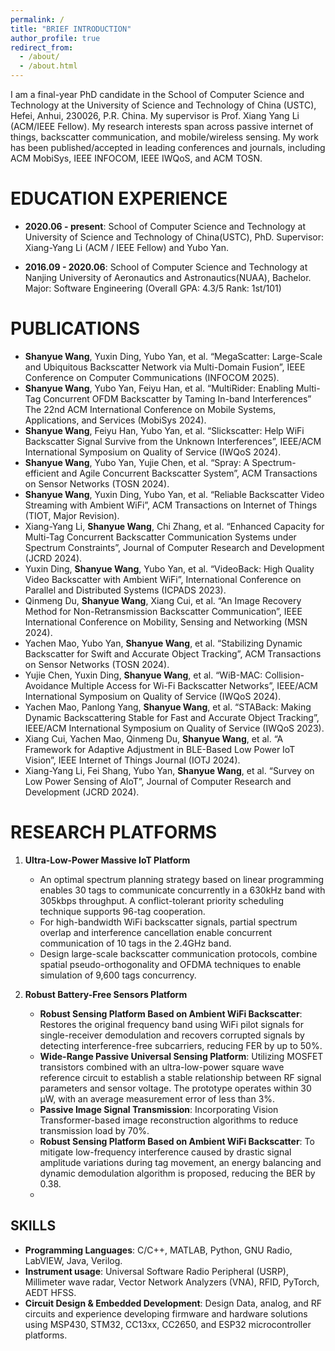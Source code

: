 ```yaml
---
permalink: /
title: "BRIEF INTRODUCTION"
author_profile: true
redirect_from: 
  - /about/
  - /about.html
---
```


I am a final-year PhD candidate in the School of Computer Science and Technology at the University of Science and Technology of China (USTC), Hefei, Anhui, 230026, P.R. China. My supervisor is Prof. Xiang Yang Li (ACM/IEEE Fellow). My research interests span across passive internet of things, backscatter communication, and mobile/wireless sensing. My work has been published/accepted in leading conferences and journals, including ACM MobiSys, IEEE INFOCOM, IEEE IWQoS, and ACM TOSN.



EDUCATION EXPERIENCE
======
- **2020.06 - present**: School of Computer Science and Technology at University of Science and Technology of China(USTC), PhD.
Supervisor: Xiang-Yang Li (ACM / IEEE Fellow) and Yubo Yan.

- **2016.09 - 2020.06**: School of Computer Science and Technology at Nanjing University of Aeronautics and Astronautics(NUAA), Bachelor.
Major: Software Engineering (Overall GPA: 4.3/5 Rank: 1st/101)

PUBLICATIONS
======
- **Shanyue Wang**, Yuxin Ding, Yubo Yan, et al. “MegaScatter: Large-Scale and Ubiquitous Backscatter Network via Multi-Domain Fusion”, IEEE Conference on Computer Communications (INFOCOM 2025).
- **Shanyue Wang**, Yubo Yan, Feiyu Han, et al. “MultiRider: Enabling Multi-Tag Concurrent OFDM Backscatter by Taming In-band Interferences” The 22nd ACM International Conference on Mobile Systems, Applications, and Services (MobiSys 2024).
- **Shanyue Wang**, Feiyu Han, Yubo Yan, et al. “Slickscatter: Help WiFi Backscatter Signal Survive from the Unknown Interferences”, IEEE/ACM International Symposium on Quality of Service (IWQoS 2024).
- **Shanyue Wang**, Yubo Yan, Yujie Chen, et al. “Spray: A Spectrum-efficient and Agile Concurrent Backscatter System”, ACM Transactions on Sensor Networks (TOSN 2024).
- **Shanyue Wang**, Yuxin Ding, Yubo Yan, et al. “Reliable Backscatter Video Streaming with Ambient WiFi”, ACM Transactions on Internet of Things (TIOT, Major Revision).
- Xiang-Yang Li, **Shanyue Wang**, Chi Zhang, et al. “Enhanced Capacity for Multi-Tag Concurrent Backscatter Communication Systems under Spectrum Constraints”, Journal of Computer Research and Development (JCRD 2024).
- Yuxin Ding, **Shanyue Wang**, Yubo Yan, et al. “VideoBack: High Quality Video Backscatter with Ambient WiFi”, International Conference on Parallel and Distributed Systems (ICPADS 2023).
- Qinmeng Du, **Shanyue Wang**, Xiang Cui, et al. “An Image Recovery Method for Non-Retransmission Backscatter Communication”, IEEE International Conference on Mobility, Sensing and Networking (MSN 2024).
- Yachen Mao, Yubo Yan, **Shanyue Wang**, et al. “Stabilizing Dynamic Backscatter for Swift and Accurate Object Tracking”, ACM Transactions on Sensor Networks (TOSN 2024).
- Yujie Chen, Yuxin Ding, **Shanyue Wang**, et al. “WiB-MAC: Collision-Avoidance Multiple Access for Wi-Fi Backscatter Networks”, IEEE/ACM International Symposium on Quality of Service (IWQoS 2024).
- Yachen Mao, Panlong Yang, **Shanyue Wang**, et al. “STABack: Making Dynamic Backscattering Stable for Fast and Accurate Object Tracking”, IEEE/ACM International Symposium on Quality of Service (IWQoS 2023).
- Xiang Cui, Yachen Mao, Qinmeng Du, **Shanyue Wang**, et al. “A Framework for Adaptive Adjustment in BLE-Based Low Power IoT Vision”, IEEE Internet of Things Journal (IOTJ 2024).
- Xiang-Yang Li, Fei Shang, Yubo Yan, **Shanyue Wang**, et al. “Survey on Low Power Sensing of AloT”, Journal of Computer Research and Development (JCRD 2024).


RESEARCH PLATFORMS
======
1. **Ultra-Low-Power Massive IoT Platform**
   - An optimal spectrum planning strategy based on linear programming enables 30 tags to communicate concurrently in a 630kHz band with 305kbps throughput. A conflict-tolerant priority scheduling technique supports 96-tag cooperation.
   - For high-bandwidth WiFi backscatter signals, partial spectrum overlap and interference cancellation enable concurrent communication of 10 tags in the 2.4GHz band.
   - Design large-scale backscatter communication protocols, combine spatial pseudo-orthogonality and OFDMA techniques to enable simulation of 9,600 tags concurrency.

2. **Robust Battery-Free Sensors Platform**
   - **Robust Sensing Platform Based on Ambient WiFi Backscatter**: Restores the original frequency band using WiFi pilot signals for single-receiver demodulation and recovers corrupted signals by detecting interference-free subcarriers, reducing FER by up to 50%.
   - **Wide-Range Passive Universal Sensing Platform**: Utilizing MOSFET transistors combined with an ultra-low-power square wave reference circuit to establish a stable relationship between RF signal parameters and sensor voltage. The prototype operates within 30 µW, with an average measurement error of less than 3%.
   - **Passive Image Signal Transmission**: Incorporating Vision Transformer-based image reconstruction algorithms to reduce transmission load by 70%.
   - **Robust Sensing Platform Based on Ambient WiFi Backscatter**: To mitigate low-frequency interference caused by drastic signal amplitude variations during tag movement, an energy balancing and dynamic demodulation algorithm is proposed, reducing the BER by 0.38.
   - 
SKILLS
------
- **Programming Languages**: C/C++, MATLAB, Python, GNU Radio, LabVIEW, Java, Verilog.
- **Instrument usage**: Universal Software Radio Peripheral (USRP), Millimeter wave radar, Vector Network Analyzers (VNA), RFID, PyTorch, AEDT HFSS.
- **Circuit Design & Embedded Development**: Design Data, analog, and RF circuits and experience developing firmware and hardware solutions using MSP430, STM32, CC13xx, CC2650, and ESP32 microcontroller platforms.



